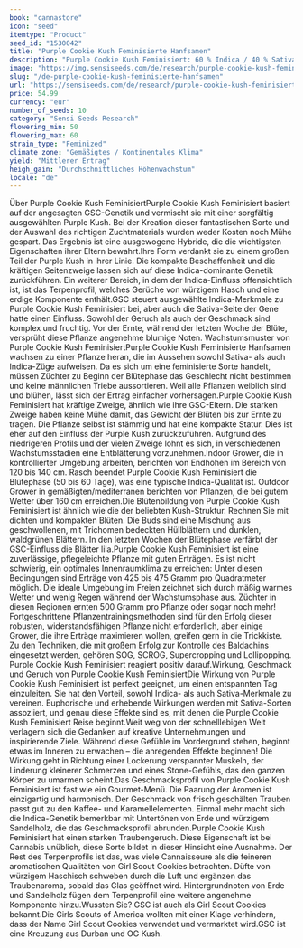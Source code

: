 ```yaml
---
book: "cannastore"
icon: "seed"
itemtype: "Product"
seed_id: "1530042"
title: "Purple Cookie Kush Feminisierte Hanfsamen"
description: "Purple Cookie Kush Feminisiert: 60 % Indica / 40 % Sativa, tolles Profil. Eine stämmige Pflanze mit einer Kush-ähnlichen Blütenstruktur & Hybrid-Effekten."
image: "https://img.sensiseeds.com/de/research/purple-cookie-kush-feminisiert-image.png"
slug: "/de-purple-cookie-kush-feminisierte-hanfsamen"
url: "https://sensiseeds.com/de/research/purple-cookie-kush-feminisiert?a_aid=cannastore"
price: 54.99
currency: "eur"
number_of_seeds: 10
category: "Sensi Seeds Research"
flowering_min: 50
flowering_max: 60
strain_type: "Feminized"
climate_zone: "Gemäßigtes / Kontinentales Klima"
yield: "Mittlerer Ertrag"
heigh_gain: "Durchschnittliches Höhenwachstum"
locale: "de"
---
```

Über Purple Cookie Kush FeminisiertPurple Cookie Kush Feminisiert basiert auf der angesagten GSC-Genetik und vermischt sie mit einer sorgfältig ausgewählten Purple Kush. Bei der Kreation dieser fantastischen Sorte und der Auswahl des richtigen Zuchtmaterials wurden weder Kosten noch Mühe gespart. Das Ergebnis ist eine ausgewogene Hybride, die die wichtigsten Eigenschaften ihrer Eltern bewahrt.Ihre Form verdankt sie zu einem großen Teil der Purple Kush in ihrer Linie. Die kompakte Beschaffenheit und die kräftigen Seitenzweige lassen sich auf diese Indica-dominante Genetik zurückführen. Ein weiterer Bereich, in dem der Indica-Einfluss offensichtlich ist, ist das Terpenprofil, welches Gerüche von würzigem Hasch und eine erdige Komponente enthält.GSC steuert ausgewählte Indica-Merkmale zu Purple Cookie Kush Feminisiert bei, aber auch die Sativa-Seite der Gene hatte einen Einfluss. Sowohl der Geruch als auch der Geschmack sind komplex und fruchtig. Vor der Ernte, während der letzten Woche der Blüte, versprüht diese Pflanze angenehme blumige Noten. Wachstumsmuster von Purple Cookie Kush FeminisiertPurple Cookie Kush Feminisierte Hanfsamen wachsen zu einer Pflanze heran, die im Aussehen sowohl Sativa- als auch Indica-Züge aufweisen. Da es sich um eine feminisierte Sorte handelt, müssen Züchter zu Beginn der Blütephase das Geschlecht nicht bestimmen und keine männlichen Triebe aussortieren. Weil alle Pflanzen weiblich sind und blühen, lässt sich der Ertrag einfacher vorhersagen.Purple Cookie Kush Feminisiert hat kräftige Zweige, ähnlich wie ihre GSC-Eltern. Die starken Zweige haben keine Mühe damit, das Gewicht der Blüten bis zur Ernte zu tragen. Die Pflanze selbst ist stämmig und hat eine kompakte Statur. Dies ist eher auf den Einfluss der Purple Kush zurückzuführen. Aufgrund des niedrigeren Profils und der vielen Zweige lohnt es sich, in verschiedenen Wachstumsstadien eine Entblätterung vorzunehmen.Indoor Grower, die in kontrollierter Umgebung arbeiten, berichten von Endhöhen im Bereich von 120 bis 140 cm. Rasch beendet Purple Cookie Kush Feminisiert die Blütephase (50 bis 60 Tage), was eine typische Indica-Qualität ist. Outdoor Grower in gemäßigten/mediterranen berichten von Pflanzen, die bei gutem Wetter über 160 cm erreichen.Die Blütenbildung von Purple Cookie Kush Feminisiert ist ähnlich wie die der beliebten Kush-Struktur. Rechnen Sie mit dichten und kompakten Blüten. Die Buds sind eine Mischung aus geschwollenen, mit Trichomen bedeckten Hüllblättern und dunklen, waldgrünen Blättern. In den letzten Wochen der Blütephase verfärbt der GSC-Einfluss die Blätter lila.Purple Cookie Kush Feminisiert ist eine zuverlässige, pflegeleichte Pflanze mit guten Erträgen. Es ist nicht schwierig, ein optimales Innenraumklima zu erreichen: Unter diesen Bedingungen sind Erträge von 425 bis 475 Gramm pro Quadratmeter möglich. Die ideale Umgebung im Freien zeichnet sich durch mäßig warmes Wetter und wenig Regen während der Wachstumsphase aus. Züchter in diesen Regionen ernten 500 Gramm pro Pflanze oder sogar noch mehr! Fortgeschrittene Pflanzentrainingsmethoden sind für den Erfolg dieser robusten, widerstandsfähigen Pflanze nicht erforderlich, aber einige Grower, die ihre Erträge maximieren wollen, greifen gern in die Trickkiste. Zu den Techniken, die mit großem Erfolg zur Kontrolle des Baldachins eingesetzt werden, gehören SOG, SCROG, Supercropping und Lollipopping. Purple Cookie Kush Feminisiert reagiert positiv darauf.Wirkung, Geschmack und Geruch von Purple Cookie Kush FeminisiertDie Wirkung von Purple Cookie Kush Feminisiert ist perfekt geeignet, um einen entspannten Tag einzuleiten. Sie hat den Vorteil, sowohl Indica- als auch Sativa-Merkmale zu vereinen. Euphorische und erhebende Wirkungen werden mit Sativa-Sorten assoziiert, und genau diese Effekte sind es, mit denen die Purple Cookie Kush Feminisiert Reise beginnt.Weit weg von der schnelllebigen Welt verlagern sich die Gedanken auf kreative Unternehmungen und inspirierende Ziele. Während diese Gefühle im Vordergrund stehen, beginnt etwas im Inneren zu erwachen – die anregenden Effekte beginnen! Die Wirkung geht in Richtung einer Lockerung verspannter Muskeln, der Linderung kleinerer Schmerzen und eines Stone-Gefühls, das den ganzen Körper zu umarmen scheint.Das Geschmacksprofil von Purple Cookie Kush Feminisiert ist fast wie ein Gourmet-Menü. Die Paarung der Aromen ist einzigartig und harmonisch. Der Geschmack von frisch geschälten Trauben passt gut zu den Kaffee- und Karamellelementen. Einmal mehr macht sich die Indica-Genetik bemerkbar mit Untertönen von Erde und würzigem Sandelholz, die das Geschmacksprofil abrunden.Purple Cookie Kush Feminisiert hat einen starken Traubengeruch. Diese Eigenschaft ist bei Cannabis unüblich, diese Sorte bildet in dieser Hinsicht eine Ausnahme. Der Rest des Terpenprofils ist das, was viele Cannaisseure als die feineren aromatischen Qualitäten von Girl Scout Cookies betrachten. Düfte von würzigem Haschisch schweben durch die Luft und ergänzen das Traubenaroma, sobald das Glas geöffnet wird. Hintergrundnoten von Erde und Sandelholz fügen dem Terpenprofil eine weitere angenehme Komponente hinzu.Wussten Sie? GSC ist auch als Girl Scout Cookies bekannt.Die Girls Scouts of America wollten mit einer Klage verhindern, dass der Name Girl Scout Cookies verwendet und vermarktet wird.GSC ist eine Kreuzung aus Durban und OG Kush.
